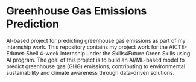 # Greenhouse Gas Emissions Prediction 
AI-based project for predicting greenhouse gas emissions as part of my internship work.
This repository contains my project work for the AICTE-Edunet-Shell 4-week internship under the Skills4Future Green Skills using AI program. The goal of this project is to build an AI/ML-based model to predict greenhouse gas (GHG) emissions, contributing to environmental sustainability and climate awareness through data-driven solutions.
